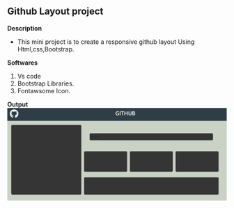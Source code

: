 ## Github Layout project

**Description**
- This mini project is to create a responsive github layout
  Using Html,css,Bootstrap.

 **Softwares**
1. Vs code
2. Bootstrap Libraries.
3. Fontawsome Icon.

**Output**
![alt text](image.png)